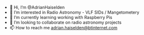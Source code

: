 - 👋 Hi, I’m @AdrianHaiselden
- 👀 I’m interested in Radio Astronomy - VLF SIDs / Mangetometery
- 🌱 I’m currently learning working with Raspberry Pis
- 💞️ I’m looking to collaborate on radio astronomy projects
- 📫 How to reach me adrian.haiselden@btinternet.com

<!---
AdrianHaiselden/AdrianHaiselden is a ✨ special ✨ repository because its `README.md` (this file) appears on your GitHub profile.
You can click the Preview link to take a look at your changes.
--->
